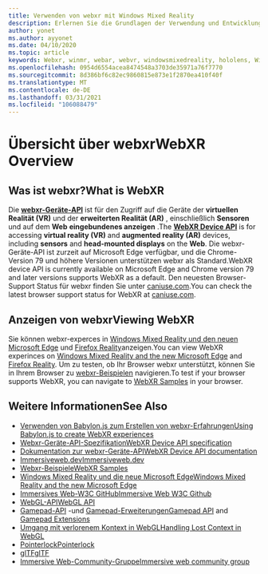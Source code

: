 ```yaml
---
title: Verwenden von webxr mit Windows Mixed Reality
description: Erlernen Sie die Grundlagen der Verwendung und Entwicklung für webxr-Anwendungen, die auf Windows Mixed Reality-immersiven Headsets ausgeführt werden.
author: yonet
ms.author: ayyonet
ms.date: 04/10/2020
ms.topic: article
keywords: Webxr, winmr, webar, webvr, windowsmixedreality, hololens, Windows Mixed Reality, Web VR, Web XR, Web Mr, Web AR, 360, 360 Video, 360 Videos, 360 Photo, 360 Fotos, 360 Content, immersives Web, immersiveweb, IW
ms.openlocfilehash: 0954d6554acea8474548a3703de35971a76f7770
ms.sourcegitcommit: 8d386bf6c82ec9860815e873e1f2870ea410f40f
ms.translationtype: MT
ms.contentlocale: de-DE
ms.lasthandoff: 03/31/2021
ms.locfileid: "106088479"
---
```

# <a name="webxr-overview"></a><span data-ttu-id="0c743-104">Übersicht über webxr</span><span class="sxs-lookup"><span data-stu-id="0c743-104">WebXR Overview</span></span>

## <a name="what-is-webxr"></a><span data-ttu-id="0c743-105">Was ist webxr?</span><span class="sxs-lookup"><span data-stu-id="0c743-105">What is WebXR</span></span>

<span data-ttu-id="0c743-106">Die [**webxr-Geräte-API**](https://www.w3.org/TR/webxr/) ist für den Zugriff auf die Geräte der **virtuellen Realität (VR)** und der **erweiterten Realität (AR)** , einschließlich **Sensoren** und auf dem **Web** **eingebundenes anzeigen** .</span><span class="sxs-lookup"><span data-stu-id="0c743-106">The [**WebXR Device API**](https://www.w3.org/TR/webxr/) is for accessing **virtual reality (VR)** and **augmented reality (AR)** devices, including **sensors** and **head-mounted displays** on the **Web**.</span></span> <span data-ttu-id="0c743-107">Die webxr-Geräte-API ist zurzeit auf Microsoft Edge verfügbar, und die Chrome-Version 79 und höhere Versionen unterstützen webxr als Standard.</span><span class="sxs-lookup"><span data-stu-id="0c743-107">WebXR device API is currently available on Microsoft Edge and Chrome version 79 and later versions supports WebXR as a default.</span></span> <span data-ttu-id="0c743-108">Den neuesten Browser-Support Status für webxr finden Sie unter [caniuse.com](https://caniuse.com/#search=webxr).</span><span class="sxs-lookup"><span data-stu-id="0c743-108">You can check the latest browser support status for WebXR at [caniuse.com](https://caniuse.com/#search=webxr).</span></span>

## <a name="viewing-webxr"></a><span data-ttu-id="0c743-109">Anzeigen von webxr</span><span class="sxs-lookup"><span data-stu-id="0c743-109">Viewing WebXR</span></span>

<span data-ttu-id="0c743-110">Sie können webxr-experces in [Windows Mixed Reality und den neuen Microsoft Edge](/windows/mixed-reality/whats-new/new-microsoft-edge) und [Firefox Reality](https://mixedreality.mozilla.org/firefox-reality/)anzeigen.</span><span class="sxs-lookup"><span data-stu-id="0c743-110">You can view WebXR experinces on [Windows Mixed Reality and the new Microsoft Edge](/windows/mixed-reality/whats-new/new-microsoft-edge) and [Firefox Reality](https://mixedreality.mozilla.org/firefox-reality/).</span></span>
<span data-ttu-id="0c743-111">Um zu testen, ob Ihr Browser webxr unterstützt, können Sie in Ihrem Browser zu [webxr-Beispielen](https://immersive-web.github.io/webxr-samples/) navigieren.</span><span class="sxs-lookup"><span data-stu-id="0c743-111">To test if your browser supports WebXR, you can navigate to [WebXR Samples](https://immersive-web.github.io/webxr-samples/) in your browser.</span></span>

## <a name="see-also"></a><span data-ttu-id="0c743-112">Weitere Informationen</span><span class="sxs-lookup"><span data-stu-id="0c743-112">See Also</span></span>

* [<span data-ttu-id="0c743-113">Verwenden von Babylon.js zum Erstellen von webxr-Erfahrungen</span><span class="sxs-lookup"><span data-stu-id="0c743-113">Using Babylon.js to create WebXR experiences</span></span>](/windows/mixed-reality/develop/javascript/tutorials/babylonjs-webxr-helloworld/introduction-01)
* [<span data-ttu-id="0c743-114">Webxr-Geräte-API-Spezifikation</span><span class="sxs-lookup"><span data-stu-id="0c743-114">WebXR Device API specification</span></span>](https://immersive-web.github.io/webxr/)
* [<span data-ttu-id="0c743-115">Dokumentation zur webxr-Geräte-API</span><span class="sxs-lookup"><span data-stu-id="0c743-115">WebXR Device API documentation</span></span>](https://developer.mozilla.org/en-US/docs/Web/API/WebXR_Device_API)
* [<span data-ttu-id="0c743-116">Immersiveweb.dev</span><span class="sxs-lookup"><span data-stu-id="0c743-116">Immersiveweb.dev</span></span>](https://immersiveweb.dev/)
* [<span data-ttu-id="0c743-117">Webxr-Beispiele</span><span class="sxs-lookup"><span data-stu-id="0c743-117">WebXR Samples</span></span>](https://immersive-web.github.io/webxr-samples/)
* [<span data-ttu-id="0c743-118">Windows Mixed Reality und die neue Microsoft Edge</span><span class="sxs-lookup"><span data-stu-id="0c743-118">Windows Mixed Reality and the new Microsoft Edge</span></span>](/windows/mixed-reality/whats-new/new-microsoft-edge)
* [<span data-ttu-id="0c743-119">Immersives Web-W3C GitHub</span><span class="sxs-lookup"><span data-stu-id="0c743-119">Immersive Web W3C Github</span></span>](https://github.com/immersive-web)
* <span data-ttu-id="0c743-120">[WebGL-API](/previous-versions/windows/internet-explorer/ie-developer/dev-guides/bg182648(v=vs.85))</span><span class="sxs-lookup"><span data-stu-id="0c743-120">[WebGL API](/previous-versions/windows/internet-explorer/ie-developer/dev-guides/bg182648(v=vs.85))</span></span>
* <span data-ttu-id="0c743-121">[Gamepad-API](https://msdn.microsoft.com/library/dn743630(v=vs.85).aspx) -und [Gamepad-Erweiterungen](https://w3c.github.io/gamepad/extensions.html)</span><span class="sxs-lookup"><span data-stu-id="0c743-121">[Gamepad API](https://msdn.microsoft.com/library/dn743630(v=vs.85).aspx) and [Gamepad Extensions](https://w3c.github.io/gamepad/extensions.html)</span></span>
* [<span data-ttu-id="0c743-122">Umgang mit verlorenem Kontext in WebGL</span><span class="sxs-lookup"><span data-stu-id="0c743-122">Handling Lost Context in WebGL</span></span>](https://www.khronos.org/webgl/wiki/HandlingContextLost)
* [<span data-ttu-id="0c743-123">Pointerlock</span><span class="sxs-lookup"><span data-stu-id="0c743-123">Pointerlock</span></span>](https://www.w3.org/TR/pointerlock/)
* [<span data-ttu-id="0c743-124">glTF</span><span class="sxs-lookup"><span data-stu-id="0c743-124">glTF</span></span>](https://www.khronos.org/gltf)
* [<span data-ttu-id="0c743-125">Immersive Web-Community-Gruppe</span><span class="sxs-lookup"><span data-stu-id="0c743-125">Immersive web community group</span></span>](https://www.w3.org/community/immersive-web/)

